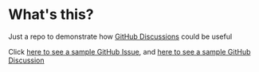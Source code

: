# What's this?
Just a repo to demonstrate how [GitHub Discussions](https://docs.github.com/en/discussions/quickstart#introduction) could be useful

Click [here to see a sample GitHub Issue](https://github.com/samy-at-shopify/demo-for-discussions/issues/3), and [here to see a sample GitHub Discussion](https://github.com/samy-at-shopify/demo-for-discussions/discussions/4)
